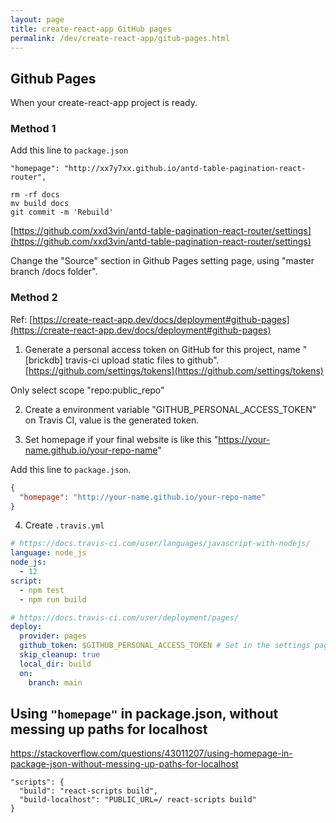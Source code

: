 ```yaml
---
layout: page
title: create-react-app GitHub pages
permalink: /dev/create-react-app/gitub-pages.html
---
```


## Github Pages

When your create-react-app project is ready.

### Method 1

Add this line to `package.json`

```
"homepage": "http://xx7y7xx.github.io/antd-table-pagination-react-router",
```

```
rm -rf docs
mv build docs
git commit -m 'Rebuild'
```

[https://github.com/xxd3vin/antd-table-pagination-react-router/settings](https://github.com/xxd3vin/antd-table-pagination-react-router/settings)

Change the "Source" section in Github Pages setting page, using "master branch /docs folder".

### Method 2

Ref: [https://create-react-app.dev/docs/deployment#github-pages](https://create-react-app.dev/docs/deployment#github-pages)

1. Generate a personal access token on GitHub for this project, name "[brickdb] travis-ci upload static files to github". [https://github.com/settings/tokens](https://github.com/settings/tokens)

Only select scope "repo:public_repo"

2. Create a environment variable "GITHUB_PERSONAL_ACCESS_TOKEN" on Travis CI, value is the generated token.

3. Set homepage if your final website is like this "https://your-name.github.io/your-repo-name"

Add this line to `package.json`.

```json
{
  "homepage": "http://your-name.github.io/your-repo-name"
}
```

4. Create `.travis.yml`

```yml
# https://docs.travis-ci.com/user/languages/javascript-with-nodejs/
language: node_js
node_js:
  - 12
script:
  - npm test
  - npm run build

# https://docs.travis-ci.com/user/deployment/pages/
deploy:
  provider: pages
  github_token: $GITHUB_PERSONAL_ACCESS_TOKEN # Set in the settings page of your repository, as a secure variable
  skip_cleanup: true
  local_dir: build
  on:
    branch: main
```

## Using `"homepage"` in package.json, without messing up paths for localhost

https://stackoverflow.com/questions/43011207/using-homepage-in-package-json-without-messing-up-paths-for-localhost

```
"scripts": {
  "build": "react-scripts build",
  "build-localhost": "PUBLIC_URL=/ react-scripts build"
}
```

